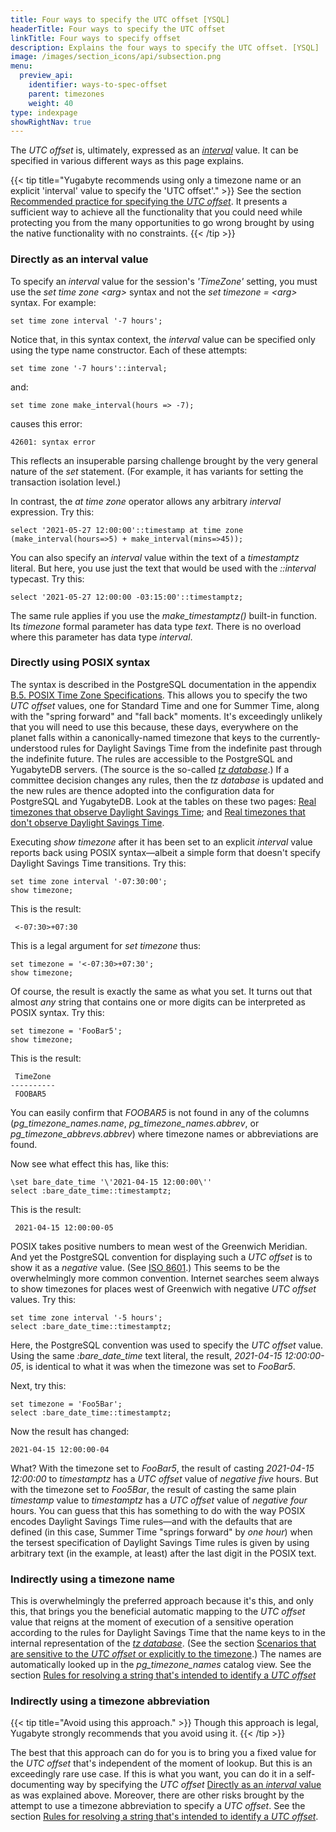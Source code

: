 ```yaml
---
title: Four ways to specify the UTC offset [YSQL]
headerTitle: Four ways to specify the UTC offset
linkTitle: Four ways to specify offset
description: Explains the four ways to specify the UTC offset. [YSQL]
image: /images/section_icons/api/subsection.png
menu:
  preview_api:
    identifier: ways-to-spec-offset
    parent: timezones
    weight: 40
type: indexpage
showRightNav: true
---
```


The  _UTC offset_ is, ultimately, expressed as an [_interval_](../../date-time-data-types-semantics/type-interval/) value. It can be specified in various different ways as this page explains.

{{< tip title="Yugabyte recommends using only a timezone name or an explicit 'interval' value to specify the 'UTC offset'." >}}
See the section [Recommended practice for specifying the _UTC offset_](../recommendation/). It presents a sufficient way to achieve all the functionality that you could need while protecting you from the many opportunities to go wrong brought by using the native functionality with no constraints.
{{< /tip >}}

### Directly as an interval value

To specify an _interval_ value for the session's _'TimeZone'_ setting, you must use the _set time zone \<arg\>_ syntax and not the _set timezone = \<arg\>_ syntax. For example:

```plpgsql
set time zone interval '-7 hours';
```

Notice that, in this syntax context, the _interval_ value can be specified only using the type name constructor. Each of these attempts:

```plpgsql
set time zone '-7 hours'::interval;
```

and:

```plpgsql
set time zone make_interval(hours => -7);
```

causes this error:

```output
42601: syntax error
```

This reflects an insuperable parsing challenge brought by the very general nature of the _set_ statement. (For example, it has variants for setting the transaction isolation level.)

In contrast, the _at time zone_ operator allows any arbitrary _interval_ expression. Try this:

```plpgsql
select '2021-05-27 12:00:00'::timestamp at time zone (make_interval(hours=>5) + make_interval(mins=>45));
```

You can also specify an _interval_ value within the text of a _timestamptz_ literal. But here, you use just the text that would be used with the _::interval_ typecast. Try this:

```plpgsql
select '2021-05-27 12:00:00 -03:15:00'::timestamptz;
```
The same rule applies if you use the _make_timestamptz()_ built-in function. Its _timezone_ formal parameter has data type _text_. There is no overload where this parameter has data type _interval_.

### Directly using POSIX syntax

The syntax is described in the PostgreSQL documentation in the appendix [B.5. POSIX Time Zone Specifications](https://www.postgresql.org/docs/15/datetime-posix-timezone-specs.html). This allows you to specify the two _UTC offset_ values, one for Standard Time and one for Summer Time, along with the "spring forward" and "fall back" moments. It's exceedingly unlikely that you will need to use this because, these days, everywhere on the planet falls within a canonically-named timezone that keys to the currently-understood rules for Daylight Savings Time from the indefinite past through the indefinite future. The rules are accessible to the PostgreSQL and YugabyteDB servers. (The source is the so-called _[tz&nbsp;database](https://en.wikipedia.org/wiki/Tz_database)_.) If a committee decision changes any rules, then the _tz&nbsp;database_ is updated and the new rules are thence adopted into the configuration data for PostgreSQL and YugabyteDB. Look at the tables on these two pages: [Real timezones that observe Daylight Savings Time](../extended-timezone-names/canonical-real-country-with-dst/); and [Real timezones that don't observe Daylight Savings Time](../extended-timezone-names/canonical-real-country-no-dst/).

Executing _show timezone_ after it has been set to an explicit _interval_ value reports back using POSIX syntax—albeit a simple form that doesn't specify Daylight Savings Time transitions. Try this:

```plpgsql
set time zone interval '-07:30:00';
show timezone;
```

This is the result:

```output
 <-07:30>+07:30
```

This is a legal argument for _set timezone_ thus:

```plpgsql
set timezone = '<-07:30>+07:30';
show timezone;
```

Of course, the result is exactly the same as what you set. It turns out that almost _any_ string that contains one or more digits can be interpreted as POSIX syntax. Try this:

```plpgsql
set timezone = 'FooBar5';
show timezone;
```

This is the result:

```output
 TimeZone
----------
 FOOBAR5
```

You can easily confirm that _FOOBAR5_ is not found in any of the columns (_pg_timezone_names.name_, _pg_timezone_names.abbrev_, or _pg_timezone_abbrevs.abbrev_) where timezone names or abbreviations are found.

Now see what effect this has, like this:

```plpgsql
\set bare_date_time '\'2021-04-15 12:00:00\''
select :bare_date_time::timestamptz;
```

This is the result:

```output
 2021-04-15 12:00:00-05
```

POSIX takes positive numbers to mean west of the Greenwich Meridian. And yet the PostgreSQL convention for displaying such a _UTC offset_ is to show it as a _negative_ value. (See [ISO 8601](https://en.wikipedia.org/wiki/ISO_8601).) This seems to be the overwhelmingly more common convention. Internet searches seem always to show timezones for places west of Greenwich with negative _UTC offset_ values. Try this:

```plpgsql
set time zone interval '-5 hours';
select :bare_date_time::timestamptz;
```

Here, the PostgreSQL convention was used to specify the _UTC offset_ value. Using the same _:bare_date_time_ text literal, the result, _2021-04-15 12:00:00-05_, is identical to what it was when the timezone was set to _FooBar5_.

Next, try this:

```plpgsql
set timezone = 'Foo5Bar';
select :bare_date_time::timestamptz;
```

Now the result has changed:

```output
2021-04-15 12:00:00-04
```

What? With the timezone set to _FooBar5_, the result of casting _2021-04-15 12:00:00_ to _timestamptz_ has a _UTC offset_ value of _negative five_ hours. But with the timezone set to _Foo5Bar_, the result of casting the same plain _timestamp_ value to _timestamptz_ has a _UTC offset_ value of _negative four_ hours. You can guess that this has something to do with the way POSIX encodes Daylight Savings Time rules—and with the defaults that are defined (in this case, Summer Time "springs forward" by _one hour_) when the tersest specification of Daylight Savings Time rules is given by using arbitrary text (in the example, at least) after the last digit in the POSIX text.

### Indirectly using a timezone name

This is overwhelmingly the preferred approach because it's this, and only this, that brings you the beneficial automatic mapping to the _UTC offset_ value that reigns at the moment of execution of a sensitive operation according to the rules for Daylight Savings Time that the name keys to in the internal representation of the [_tz database_](https://en.wikipedia.org/wiki/Tz_database).  (See the section [Scenarios that are sensitive to the _UTC offset_ or explicitly to the timezone](../timezone-sensitive-operations/).) The names are automatically looked up in the _pg_timezone_names_ catalog view. See the section [Rules for resolving a string that's intended to identify a _UTC offset_](./name-res-rules/)

### Indirectly using a timezone abbreviation

{{< tip title="Avoid using this approach." >}}
Though this approach is legal, Yugabyte strongly recommends that you avoid using it.
{{< /tip >}}

The best that this approach can do for you is to bring you a fixed value for the _UTC offset_ that's independent of the moment of lookup. But this is an exceedingly rare use case. If this is what you want, you can do it in a self-documenting way by specifying the _UTC offset_ [Directly as an _interval_ value](#directly-as-an-interval-value) as was explained above. Moreover, there are other risks brought by the attempt to use a timezone abbreviation to specify a _UTC offset_. See the section [Rules for resolving a string that's intended to identify a _UTC offset_](./name-res-rules/).
